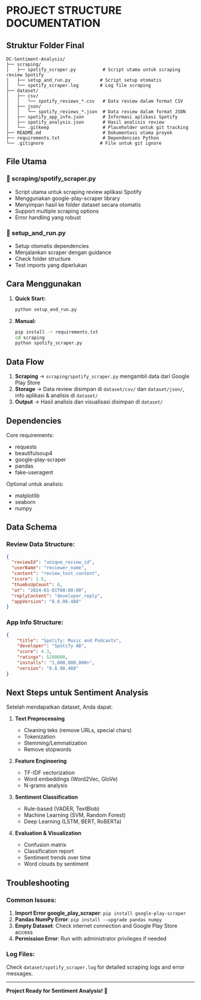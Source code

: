 # PROJECT STRUCTURE DOCUMENTATION

## Struktur Folder Final

```
DC-Sentiment-Analysis/
├── scraping/
│   ├── spotify_scraper.py          # Script utama untuk scraping review Spotify
│   ├── setup_and_run.py           # Script setup otomatis
│   └── spotify_scraper.log        # Log file scraping
├── dataset/
│   ├── csv/
│   │   └── spotify_reviews_*.csv   # Data review dalam format CSV
│   ├── json/
│   │   └── spotify_reviews_*.json  # Data review dalam format JSON
│   ├── spotify_app_info.json       # Informasi aplikasi Spotify
│   ├── spotify_analysis.json       # Hasil analisis review
│   └── .gitkeep                    # Placeholder untuk git tracking
├── README.md                       # Dokumentasi utama proyek
├── requirements.txt                # Dependencies Python
└── .gitignore                     # File untuk git ignore
```

## File Utama

### 🎵 scraping/spotify_scraper.py

-   Script utama untuk scraping review aplikasi Spotify
-   Menggunakan google-play-scraper library
-   Menyimpan hasil ke folder dataset secara otomatis
-   Support multiple scraping options
-   Error handling yang robust

### 🚀 setup_and_run.py

-   Setup otomatis dependencies
-   Menjalankan scraper dengan guidance
-   Check folder structure
-   Test imports yang diperlukan

## Cara Menggunakan

1. **Quick Start:**

    ```bash
    python setup_and_run.py
    ```

2. **Manual:**

    ```bash
    pip install -r requirements.txt
    cd scraping
    python spotify_scraper.py
    ```

## Data Flow

1. **Scraping** → `scraping/spotify_scraper.py` mengambil data dari Google Play Store
2. **Storage** → Data review disimpan di `dataset/csv/` dan `dataset/json/`, info aplikasi & analisis di `dataset/`
3. **Output** → Hasil analisis dan visualisasi disimpan di `dataset/`

## Dependencies

Core requirements:

-   requests
-   beautifulsoup4
-   google-play-scraper
-   pandas
-   fake-useragent

Optional untuk analisis:

-   matplotlib
-   seaborn
-   numpy

## Data Schema

### Review Data Structure:

```json
{
  "reviewId": "unique_review_id",
  "userName": "reviewer_name",
  "content": "review_text_content",
  "score": 1-5,
  "thumbsUpCount": 0,
  "at": "2024-01-01T00:00:00",
  "replyContent": "developer_reply",
  "appVersion": "8.8.98.488"
}
```

### App Info Structure:

```json
{
    "title": "Spotify: Music and Podcasts",
    "developer": "Spotify AB",
    "score": 4.3,
    "ratings": 5200000,
    "installs": "1,000,000,000+",
    "version": "8.8.98.488"
}
```

## Next Steps untuk Sentiment Analysis

Setelah mendapatkan dataset, Anda dapat:

1. **Text Preprocessing**

    - Cleaning teks (remove URLs, special chars)
    - Tokenization
    - Stemming/Lemmatization
    - Remove stopwords

2. **Feature Engineering**

    - TF-IDF vectorization
    - Word embeddings (Word2Vec, GloVe)
    - N-grams analysis

3. **Sentiment Classification**

    - Rule-based (VADER, TextBlob)
    - Machine Learning (SVM, Random Forest)
    - Deep Learning (LSTM, BERT, RoBERTa)

4. **Evaluation & Visualization**
    - Confusion matrix
    - Classification report
    - Sentiment trends over time
    - Word clouds by sentiment

## Troubleshooting

### Common Issues:

1. **Import Error google_play_scraper**: `pip install google-play-scraper`
2. **Pandas NumPy Error**: `pip install --upgrade pandas numpy`
3. **Empty Dataset**: Check internet connection and Google Play Store access
4. **Permission Error**: Run with administrator privileges if needed

### Log Files:

Check `dataset/spotify_scraper.log` for detailed scraping logs and error messages.

---

**Project Ready for Sentiment Analysis! 🎉**
